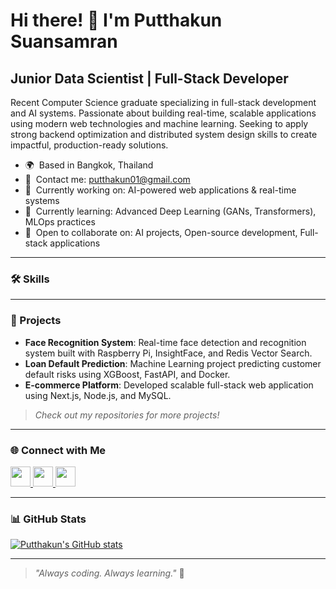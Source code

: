 Hi there! 👋 I'm Putthakun Suansamran
=====================================

Junior Data Scientist | Full-Stack Developer
---------------------------------------------

Recent Computer Science graduate specializing in full-stack development and AI systems. Passionate about building real-time, scalable applications using modern web technologies and machine learning. Seeking to apply strong backend optimization and distributed system design skills to create impactful, production-ready solutions.

- 🌍  Based in Bangkok, Thailand
- 📧  Contact me: [putthakun01@gmail.com](mailto:putthakun01@gmail.com)
- 🔭  Currently working on: AI-powered web applications & real-time systems
- 🌱  Currently learning: Advanced Deep Learning (GANs, Transformers), MLOps practices
- 🤝  Open to collaborate on: AI projects, Open-source development, Full-stack applications

---

### 🛠️ Skills

<p align="left">
  <!-- (ใช้ skills เดิมที่มดใส่มาแล้วนะ ไม่ต้องแก้) -->
</p>

---

### 🚀 Projects

- **Face Recognition System**: Real-time face detection and recognition system built with Raspberry Pi, InsightFace, and Redis Vector Search.
- **Loan Default Prediction**: Machine Learning project predicting customer default risks using XGBoost, FastAPI, and Docker.
- **E-commerce Platform**: Developed scalable full-stack web application using Next.js, Node.js, and MySQL.

> _Check out my repositories for more projects!_

---

### 🌐 Connect with Me

<p align="left">
  <a href="https://www.facebook.com/PutthakunSuansamran" target="_blank" rel="noreferrer">
    <img src="https://raw.githubusercontent.com/danielcranney/readme-generator/main/public/icons/socials/facebook.svg" width="32" height="32" />
  </a>
  <a href="https://github.com/Putthakun" target="_blank" rel="noreferrer">
    <img src="https://raw.githubusercontent.com/danielcranney/readme-generator/main/public/icons/socials/github.svg" width="32" height="32" />
  </a>
  <a href="https://www.instagram.com/fxurmxd" target="_blank" rel="noreferrer">
    <img src="https://raw.githubusercontent.com/danielcranney/readme-generator/main/public/icons/socials/instagram.svg" width="32" height="32" />
  </a>
</p>

---

### 📊 GitHub Stats

<a href="http://www.github.com/Putthakun">
  <img src="https://github-readme-stats.vercel.app/api?username=Putthakun&show_icons=true&count_private=true&title_color=0891b2&text_color=ffffff&icon_color=0891b2&bg_color=1c1917&hide_border=true" alt="Putthakun's GitHub stats" />
</a>

---

> _"Always coding. Always learning."_ 🚀
